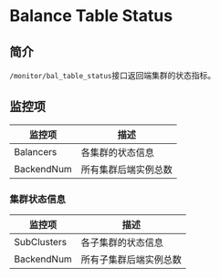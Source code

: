# Balance Table Status

## 简介

`/monitor/bal_table_status`接口返回端集群的状态指标。

## 监控项

| 监控项      | 描述              |
| ---------- | ---------------- |
| Balancers  | 各集群的状态信息    |
| BackendNum | 所有集群后端实例总数 |

### 集群状态信息

| 监控项       | 描述                |
| ----------- | ------------------ |
| SubClusters | 各子集群的状态信息    |
| BackendNum  | 所有子集群后端实例总数 |
